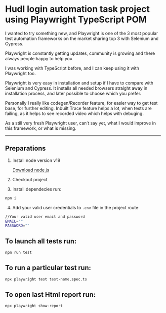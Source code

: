 # Hudl login automation task project using Playwright TypeScript POM

I wanted to try something new, and Playwright is one of the 3 most popular test automation frameworks on the market  sharing top 3 with Selenium and Cypress.<br>

Playwright is constantly getting updates, community is growing and there always people happy to help you.<br>

I was working with TypeScript before, and I can keep using it with Playwright too.<br>

Playwright is very easy in installation and setup if I have to compare with Selenium and Cypress. It installs all needed browsers straight away in installation process, and later possible to choose which you prefer.<br>

Personally I really like codegen/Recorder feature, for easier way to get test base, for further editing. 
Inbuilt Trace feature helps a lot, when tests are failing, as it helps to see recorded video which helps with debuging.

As a still very fresh Playwright user, can’t say yet, what I would improve in this framework, or what is missing. 
___

## Preparations

1. Install node version v19

    [Download node.js](https://nodejs.org/en/)

2. Checkout project 
3. Install dependecies run: 
```sh
npm i
```
4. Add your valid user credentials to `.env` file in the project route
```sh
//Your valid user email and password
EMAIL=""
PASSWORD=""
```

## To launch all tests run:

```sh
npm run test  
```

## To run a particular test run:
```sh
npx playwright test test-name.spec.ts
```

## To open last Html report run:

```sh
npx playwright show-report
```
